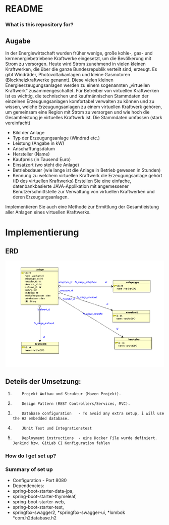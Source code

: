 # README #

### What is this repository for? ###

## Augabe

In der Energiewirtschaft wurden früher wenige, große kohle-, gas- und kernenergiebetriebene Kraftwerke eingesetzt, um die Bevölkerung mit Strom zu versorgen. Heute wird Strom zunehmend in vielen kleinen Kraftwerken, die über die ganze Bundesrepublik verteilt sind, erzeugt.
Es gibt Windräder, Photovoltaikanlagen und kleine Gasmotoren (Blockheizkraftwerke genannt). Diese vielen kleinen Energieerzeugungsanlagen werden zu einem sogenannten „virtuellen Kraftwerk“ zusammengeschaltet.
Für Betreiber von virtuellen Kraftwerken ist es wichtig, die technischen und kaufmännischen Stammdaten der einzelnen Erzeugungsanlagen komfortabel verwalten zu können und zu wissen, welche Erzeugungsanlagen zu einem virtuellen Kraftwerk gehören, um gemeinsam eine Region mit Strom zu versorgen und wie hoch die Gesamtleistung je virtuelles Kraftwerk ist.
Die Stammdaten umfassen (stark vereinfacht)
- Bild der Anlage
- Typ der Erzeugungsanlage (Windrad etc.)
- Leistung (Angabe in kW)
- Anschaffungsdatum
- Hersteller (Name)
- Kaufpreis (in Tausend Euro)
- Einsatzort (wo steht die Anlage)
- Betriebsdauer (wie lange ist die Anlage in Betrieb gewesen in Stunden)
- Kennung zu welchem virtuellen Kraftwerk die Erzeugungsanlage gehört (ID des virtuellen Kraftwerks)
Erstellen Sie eine einfache, datenbankbasierte JAVA-Applikation mit angemessener Benutzerschnittstelle zur Verwaltung von virtuellen Kraftwerken und deren Erzeugungsanlagen.

Implementieren Sie auch eine Methode zur Ermittlung der Gesamtleistung aller Anlagen eines virtuellen Kraftwerks. 


# Implementierung
## ERD

![ERD](/kraftwerkeERD.png)


## Deteils der Umsetzung:

1)         Projekt Aufbau und Struktur (Maven Projekt).
2)         Design Pattern (REST Controllers/Services, MVC).
3)         Database configuration   - To avoid any extra setup, i will use the H2 embedded database. 
4)         JUnit Test und Integrationstest
5)         Deployment instructions  - eine Docker File wurde definiert. Jenkind bzw. GitLab CI Konfiguration fehlen



### How do I get set up? ###

### Summary of set up
* Configuration - Port 8080
* Dependencies:
 * spring-boot-starter-data-jpa,
 * spring-boot-starter-thymeleaf,
 * spring-boot-starter-web,
 * spring-boot-starter-test,
 * springfox-swagger2,
 *springfox-swagger-ui,
 *lombok
 *com.h2database.h2
